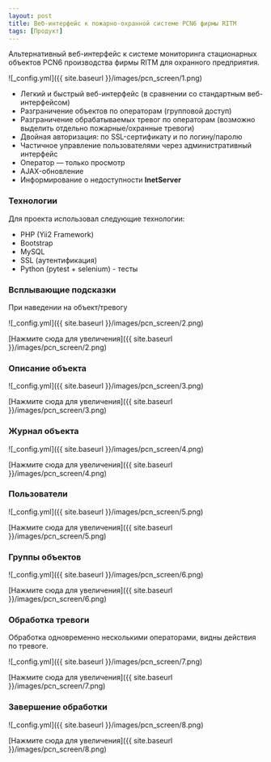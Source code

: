 ```yaml
---
layout: post
title: Веб-интерфейс к пожарно-охранной системе PCN6 фирмы RITM
tags: [Продукт]
---
```


Альтернативный веб-интерфейс к системе мониторинга стационарных объектов PCN6 производства фирмы RITM для охранного предприятия.

![_config.yml]({{ site.baseurl }}/images/pcn_screen/1.png)

- Легкий и быстрый веб-интерфейс (в сравнении со стандартным веб-интерфейсом)
- Разграничение объектов по операторам (групповой доступ)
- Разграничение обрабатываемых тревог по операторам (возможно выделить отдельно пожарные/охранные тревоги)
- Двойная авторизация: по SSL-сертификату и по логину/паролю
- Частичное управление пользователями через административный интерфейс
- Оператор — только просмотр
- AJAX-обновление
- Информирование о недоступности **InetServer**
 
<!--more-->


### Технологии
Для проекта использовал следующие технологии:
- PHP (Yii2 Framework)
- Bootstrap
- MySQL
- SSL (аутентификация)
- Python (pytest + selenium) - тесты

### Всплывающие подсказки 
При наведении на объект/тревогу

![_config.yml]({{ site.baseurl }}/images/pcn_screen/2.png)

[Нажмите сюда для увеличения]({{ site.baseurl }}/images/pcn_screen/2.png)


### Описание объекта

![_config.yml]({{ site.baseurl }}/images/pcn_screen/3.png)

[Нажмите сюда для увеличения]({{ site.baseurl }}/images/pcn_screen/3.png)


### Журнал объекта

![_config.yml]({{ site.baseurl }}/images/pcn_screen/4.png)

[Нажмите сюда для увеличения]({{ site.baseurl }}/images/pcn_screen/4.png)


### Пользователи

![_config.yml]({{ site.baseurl }}/images/pcn_screen/5.png)

[Нажмите сюда для увеличения]({{ site.baseurl }}/images/pcn_screen/5.png)


### Группы объектов

![_config.yml]({{ site.baseurl }}/images/pcn_screen/6.png)

[Нажмите сюда для увеличения]({{ site.baseurl }}/images/pcn_screen/6.png)


### Обработка тревоги
Обработка одновременно несколькими операторами, видны действия по тревоге. 

![_config.yml]({{ site.baseurl }}/images/pcn_screen/7.png)

[Нажмите сюда для увеличения]({{ site.baseurl }}/images/pcn_screen/7.png)


### Завершение обработки

![_config.yml]({{ site.baseurl }}/images/pcn_screen/8.png)

[Нажмите сюда для увеличения]({{ site.baseurl }}/images/pcn_screen/8.png)
